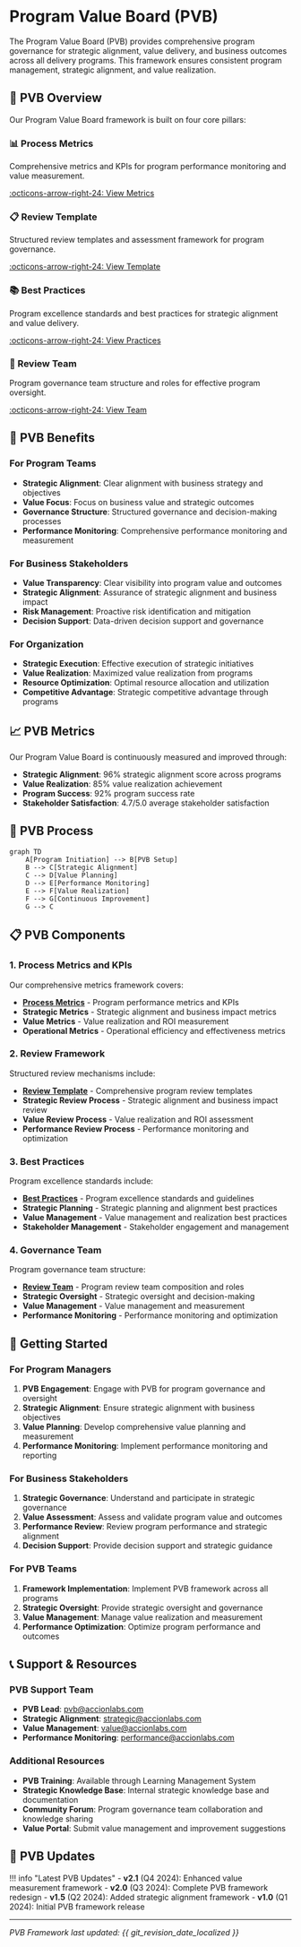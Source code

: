 # Program Value Board (PVB)

The Program Value Board (PVB) provides comprehensive program governance for strategic alignment, value delivery, and business outcomes across all delivery programs. This framework ensures consistent program management, strategic alignment, and value realization.

## 🎯 PVB Overview

Our Program Value Board framework is built on four core pillars:

<div class="grid" markdown>

<div class="card" markdown>

### 📊 Process Metrics
Comprehensive metrics and KPIs for program performance monitoring and value measurement.

[:octicons-arrow-right-24: View Metrics](process-metrics.md)

</div>

<div class="card" markdown>

### 📋 Review Template
Structured review templates and assessment framework for program governance.

[:octicons-arrow-right-24: View Template](review-template.md)

</div>

<div class="card" markdown>

### 📚 Best Practices
Program excellence standards and best practices for strategic alignment and value delivery.

[:octicons-arrow-right-24: View Practices](best-practices.md)

</div>

<div class="card" markdown>

### 👥 Review Team
Program governance team structure and roles for effective program oversight.

[:octicons-arrow-right-24: View Team](pvb-review-team.md)

</div>

</div>

## 🚀 PVB Benefits

### For Program Teams
- **Strategic Alignment**: Clear alignment with business strategy and objectives
- **Value Focus**: Focus on business value and strategic outcomes
- **Governance Structure**: Structured governance and decision-making processes
- **Performance Monitoring**: Comprehensive performance monitoring and measurement

### For Business Stakeholders
- **Value Transparency**: Clear visibility into program value and outcomes
- **Strategic Alignment**: Assurance of strategic alignment and business impact
- **Risk Management**: Proactive risk identification and mitigation
- **Decision Support**: Data-driven decision support and governance

### For Organization
- **Strategic Execution**: Effective execution of strategic initiatives
- **Value Realization**: Maximized value realization from programs
- **Resource Optimization**: Optimal resource allocation and utilization
- **Competitive Advantage**: Strategic competitive advantage through programs

## 📈 PVB Metrics

Our Program Value Board is continuously measured and improved through:

- **Strategic Alignment**: 96% strategic alignment score across programs
- **Value Realization**: 85% value realization achievement
- **Program Success**: 92% program success rate
- **Stakeholder Satisfaction**: 4.7/5.0 average stakeholder satisfaction

## 🔄 PVB Process

```mermaid
graph TD
    A[Program Initiation] --> B[PVB Setup]
    B --> C[Strategic Alignment]
    C --> D[Value Planning]
    D --> E[Performance Monitoring]
    E --> F[Value Realization]
    F --> G[Continuous Improvement]
    G --> C
```

## 📋 PVB Components

### 1. Process Metrics and KPIs

Our comprehensive metrics framework covers:

- **[Process Metrics](process-metrics.md)** - Program performance metrics and KPIs
- **Strategic Metrics** - Strategic alignment and business impact metrics
- **Value Metrics** - Value realization and ROI measurement
- **Operational Metrics** - Operational efficiency and effectiveness metrics

### 2. Review Framework

Structured review mechanisms include:

- **[Review Template](review-template.md)** - Comprehensive program review templates
- **Strategic Review Process** - Strategic alignment and business impact review
- **Value Review Process** - Value realization and ROI assessment
- **Performance Review Process** - Performance monitoring and optimization

### 3. Best Practices

Program excellence standards include:

- **[Best Practices](best-practices.md)** - Program excellence standards and guidelines
- **Strategic Planning** - Strategic planning and alignment best practices
- **Value Management** - Value management and realization best practices
- **Stakeholder Management** - Stakeholder engagement and management

### 4. Governance Team

Program governance team structure:

- **[Review Team](pvb-review-team.md)** - Program review team composition and roles
- **Strategic Oversight** - Strategic oversight and decision-making
- **Value Management** - Value management and measurement
- **Performance Monitoring** - Performance monitoring and optimization

## 🎯 Getting Started

### For Program Managers

1. **PVB Engagement**: Engage with PVB for program governance and oversight
2. **Strategic Alignment**: Ensure strategic alignment with business objectives
3. **Value Planning**: Develop comprehensive value planning and measurement
4. **Performance Monitoring**: Implement performance monitoring and reporting

### For Business Stakeholders

1. **Strategic Governance**: Understand and participate in strategic governance
2. **Value Assessment**: Assess and validate program value and outcomes
3. **Performance Review**: Review program performance and strategic alignment
4. **Decision Support**: Provide decision support and strategic guidance

### For PVB Teams

1. **Framework Implementation**: Implement PVB framework across all programs
2. **Strategic Oversight**: Provide strategic oversight and governance
3. **Value Management**: Manage value realization and measurement
4. **Performance Optimization**: Optimize program performance and outcomes

## 📞 Support & Resources

### PVB Support Team

- **PVB Lead**: pvb@accionlabs.com
- **Strategic Alignment**: strategic@accionlabs.com
- **Value Management**: value@accionlabs.com
- **Performance Monitoring**: performance@accionlabs.com

### Additional Resources

- **PVB Training**: Available through Learning Management System
- **Strategic Knowledge Base**: Internal strategic knowledge base and documentation
- **Community Forum**: Program governance team collaboration and knowledge sharing
- **Value Portal**: Submit value management and improvement suggestions

## 🔄 PVB Updates

!!! info "Latest PVB Updates"
    - **v2.1** (Q4 2024): Enhanced value measurement framework
    - **v2.0** (Q3 2024): Complete PVB framework redesign
    - **v1.5** (Q2 2024): Added strategic alignment framework
    - **v1.0** (Q1 2024): Initial PVB framework release

---

*PVB Framework last updated: {{ git_revision_date_localized }}*
